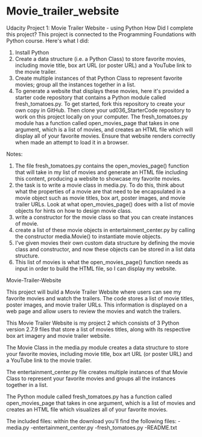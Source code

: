 # Movie_trailer_website
Udacity Project 1: Movie Trailer Website - using Python
How Did I complete this project?
This project is connected to the Programming Foundations with Python course. Here's what I did:

1. Install Python
2. Create a data structure (i.e. a Python Class) to store favorite movies, including movie title, box art URL (or poster URL) and a YouTube link to the movie trailer.
3. Create multiple instances of that Python Class to represent favorite movies; group all the instances together in a list.
4. To generate a website that displays these movies, here it's provided a starter code repository that contains a Python module called fresh_tomatoes.py. To get started, fork this repository to create your own copy in GitHub. Then clone your ud036_StarterCode repository to work on this project locally on your computer. The fresh_tomatoes.py module has a function called open_movies_page that takes in one argument, which is a list of movies, and creates an HTML file which will display all of your favorite movies.
Ensure that website renders correctly when made an attempt to load it in a browser.

Notes:
1. The file fresh_tomatoes.py contains the open_movies_page() function that will take in my list of movies and generate an HTML file including this content, producing a website to showcase my favorite movies.
2. the task is to write a movie class in media.py. To do this, think about what the properties of a movie are that need to be encapsulated in a movie object such as movie titles, box art, poster images, and movie trailer URLs. Look at what open_movies_page() does with a list of movie objects for hints on how to design movie class.
3. write a constructor for the movie class so that you can create instances of movie.
4. create a list of these movie objects in entertainment_center.py by calling the constructor media.Movie() to instantiate movie objects. 
5. I’ve given movies their own custom data structure by defining the movie class and constructor, and now these objects can be stored in a list data structure. 
6. This list of movies is what the open_movies_page() function needs as input in order to build the HTML file, so I can display my website.


Movie-Trailer-Website

This project will build a Movie Trailer Website where users can see my favorite movies and watch the trailers. 
The code stores a list of movie titles, poster images, and movie trailer URLs. 
This information is displayed on a web page and allow users to review the movies and watch the trailers.

This Movie Trailer Website is my project 2 which consists of 3 Python version 2.7.9 files that store a list of movies titles, 
along with its respective box art imagery and movie trailer website. 

The Movie Class in the media.py module creates a data structure to store your favorite movies, including movie title, 
box art URL (or poster URL) and a YouTube link to the movie trailer.

The entertainment_center.py file creates multiple instances of that Movie Class to represent your favorite movies and 
groups all the instances together in a list.

The Python module called fresh_tomatoes.py has a function called open_movies_page that takes in one argument, 
which is a list of movies and creates an HTML file which visualizes all of your favorite movies.


The included files:
within the download you'll find the following files:
-media.py
-entertainment_center.py
-fresh_tomatoes.py
-README.txt
